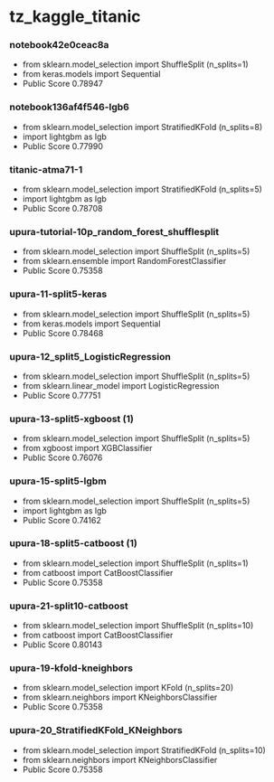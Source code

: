 # tz_kaggle_titanic


### notebook42e0ceac8a
* from sklearn.model_selection import ShuffleSplit (n_splits=1)
* from keras.models import Sequential 
* Public Score 0.78947

### notebook136af4f546-lgb6
* from sklearn.model_selection import StratifiedKFold (n_splits=8)
* import lightgbm as lgb
* Public Score 0.77990

### titanic-atma71-1
* from sklearn.model_selection import StratifiedKFold (n_splits=5)
* import lightgbm as lgb
* Public Score 0.78708

### upura-tutorial-10p_random_forest_shufflesplit
* from sklearn.model_selection import ShuffleSplit (n_splits=5)
* from sklearn.ensemble import RandomForestClassifier
* Public Score 0.75358

### upura-11-split5-keras
* from sklearn.model_selection import ShuffleSplit (n_splits=5)
* from keras.models import Sequential 
* Public Score 0.78468

### upura-12_split5_LogisticRegression
* from sklearn.model_selection import ShuffleSplit (n_splits=5)
* from sklearn.linear_model import LogisticRegression 
* Public Score 0.77751

### upura-13-split5-xgboost (1)
* from sklearn.model_selection import ShuffleSplit (n_splits=5)
* from xgboost import XGBClassifier 
* Public Score 0.76076

### upura-15-split5-lgbm
* from sklearn.model_selection import ShuffleSplit (n_splits=5)
* import lightgbm as lgb 
* Public Score 0.74162

### upura-18-split5-catboost (1)
* from sklearn.model_selection import ShuffleSplit (n_splits=1)
* from catboost import CatBoostClassifier
* Public Score 0.75358

### upura-21-split10-catboost
* from sklearn.model_selection import ShuffleSplit (n_splits=10)
* from catboost import CatBoostClassifier
* Public Score 0.80143

### upura-19-kfold-kneighbors
* from sklearn.model_selection import KFold (n_splits=20)
* from sklearn.neighbors import KNeighborsClassifier
* Public Score 0.75358

### upura-20_StratifiedKFold_KNeighbors
* from sklearn.model_selection import StratifiedKFold (n_splits=10)
* from sklearn.neighbors import KNeighborsClassifier
* Public Score 0.75358







